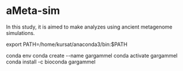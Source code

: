 # aMeta-sim
In this study, it is aimed to make analyzes using ancient metagenome simulations.


export PATH=/home/kursat/anaconda3/bin:$PATH

conda env
conda create --name gargammel
conda activate gargammel
conda install -c bioconda gargammel
